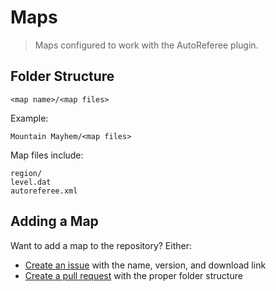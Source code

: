 # Maps

> Maps configured to work with the AutoReferee plugin.

## Folder Structure

`<map name>/<map files>`

Example:

`Mountain Mayhem/<map files>`

Map files include:
```
region/
level.dat
autoreferee.xml
```

## Adding a Map

Want to add a map to the repository? Either:
- [Create an issue](https://github.com/AutoReferee/Maps/issues) with the name, version, and download link
- [Create a pull request](https://github.com/AutoReferee/Maps/pulls) with the proper folder structure